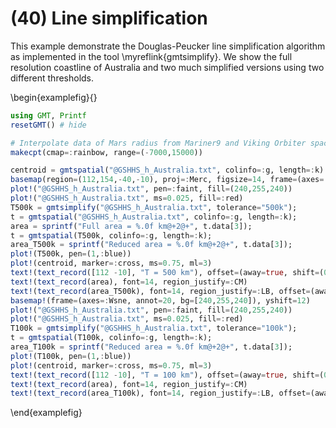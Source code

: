 # (40) Line simplification

This example demonstrate the Douglas-Peucker line simplification algorithm as implemented in the tool
\myreflink{gmtsimplify}. We show the full resolution coastline of Australia and two much simplified
versions using two different thresholds.

\begin{examplefig}{}
```julia
using GMT, Printf
resetGMT() # hide

# Interpolate data of Mars radius from Mariner9 and Viking Orbiter spacecrafts
makecpt(cmap=:rainbow, range=(-7000,15000))

centroid = gmtspatial("@GSHHS_h_Australia.txt", colinfo=:g, length=:k)
basemap(region=(112,154,-40,-10), proj=:Merc, figsize=14, frame=(axes=:WSne, annot=20, bg=[240,255,240]))
plot!("@GSHHS_h_Australia.txt", pen=:faint, fill=(240,255,240))
plot!("@GSHHS_h_Australia.txt", ms=0.025, fill=:red)
T500k = gmtsimplify("@GSHHS_h_Australia.txt", tolerance="500k");
t = gmtspatial("@GSHHS_h_Australia.txt", colinfo=:g, length=:k);
area = sprintf("Full area = %.0f km@+2@+", t.data[3]);
t = gmtspatial(T500k, colinfo=:g, length=:k); 
area_T500k = sprintf("Reduced area = %.0f km@+2@+", t.data[3]);
plot!(T500k, pen=(1,:blue))
plot!(centroid, marker=:cross, ms=0.75, ml=3)
text!(text_record([112 -10], "T = 500 km"), offset=(away=true, shift=(0.25,0.25)), font=18, justify=:TL)
text!(text_record(area), font=14, region_justify=:CM)
text!(text_record(area_T500k), font=14, region_justify=:LB, offset=(away=true, shift=0.5))
basemap!(frame=(axes=:Wsne, annot=20, bg=[240,255,240]), yshift=12)
plot!("@GSHHS_h_Australia.txt", pen=:faint, fill=(240,255,240))
plot!("@GSHHS_h_Australia.txt", ms=0.025, fill=:red)
T100k = gmtsimplify("@GSHHS_h_Australia.txt", tolerance="100k");
t = gmtspatial(T100k, colinfo=:g, length=:k);
area_T100k = sprintf("Reduced area = %.0f km@+2@+", t.data[3]);
plot!(T100k, pen=(1,:blue))
plot!(centroid, marker=:cross, ms=0.75, ml=3)
text!(text_record([112 -10], "T = 100 km"), offset=(away=true, shift=(0.25,0.25)), font=18, justify=:TL)
text!(text_record(area), font=14, region_justify=:CM)
text!(text_record(area_T100k), font=14, region_justify=:LB, offset=(away=true, shift=0.5), show=true)
```
\end{examplefig}
